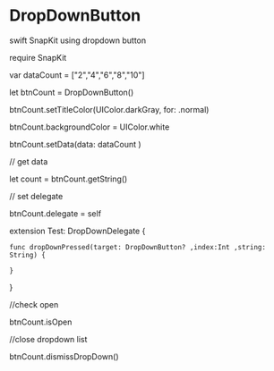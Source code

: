 # DropDownButton
swift SnapKit using dropdown button

require SnapKit

var dataCount = ["2","4","6","8","10"]

let btnCount = DropDownButton()

btnCount.setTitleColor(UIColor.darkGray, for: .normal)

btnCount.backgroundColor = UIColor.white

btnCount.setData(data: dataCount )



// get data

let count = btnCount.getString()



// set delegate 

btnCount.delegate = self

extension Test:  DropDownDelegate {

    func dropDownPressed(target: DropDownButton? ,index:Int ,string: String) {
    
    }
    
}



//check open

btnCount.isOpen



//close dropdown list

btnCount.dismissDropDown()

